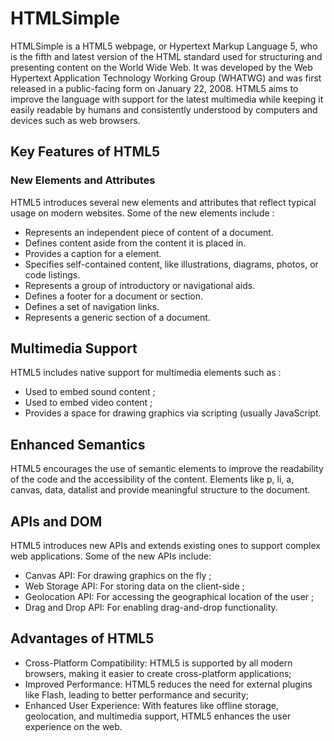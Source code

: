 # HTMLSimple

HTMLSimple is a HTML5 webpage, or Hypertext Markup Language 5, who is the fifth and latest version of the HTML standard used for structuring 
and presenting content on the World Wide Web. It was developed by the Web Hypertext Application Technology Working Group (WHATWG) 
and was first released in a public-facing form on January 22, 2008. 
HTML5 aims to improve the language with support for the latest multimedia while keeping it easily readable by humans and consistently 
understood by computers and devices such as web browsers.

## Key Features of HTML5
### New Elements and Attributes

HTML5 introduces several new elements and attributes that reflect typical usage on modern websites. Some of the new elements include :
- Represents an independent piece of content of a document.
- Defines content aside from the content it is placed in.
- Provides a caption for a element.
- Specifies self-contained content, like illustrations, diagrams, photos, or code listings.
- Represents a group of introductory or navigational aids.
- Defines a footer for a document or section.
- Defines a set of navigation links.
- Represents a generic section of a document.

## Multimedia Support

HTML5 includes native support for multimedia elements such as :
- Used to embed sound content ;
- Used to embed video content ;
- Provides a space for drawing graphics via scripting (usually JavaScript.

## Enhanced Semantics
HTML5 encourages the use of semantic elements to improve the readability of the code and the accessibility of the content. 
Elements like p, li, a, canvas, data, datalist and provide meaningful structure to the document.

## APIs and DOM
HTML5 introduces new APIs and extends existing ones to support complex web applications. Some of the new APIs include:
- Canvas API: For drawing graphics on the fly ;
- Web Storage API: For storing data on the client-side ;
- Geolocation API: For accessing the geographical location of the user ;
- Drag and Drop API: For enabling drag-and-drop functionality.

## Advantages of HTML5
- Cross-Platform Compatibility: HTML5 is supported by all modern browsers, making it easier to create cross-platform applications;
- Improved Performance: HTML5 reduces the need for external plugins like Flash, leading to better performance and security;
- Enhanced User Experience: With features like offline storage, geolocation, and multimedia support, 
  HTML5 enhances the user experience on the web.
